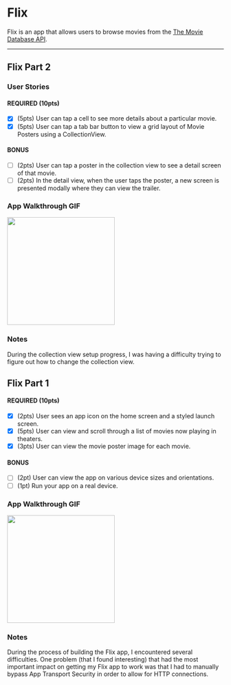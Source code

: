 # Flix

Flix is an app that allows users to browse movies from the [The Movie Database API](http://docs.themoviedb.apiary.io/#).


---


## Flix Part 2

### User Stories

#### REQUIRED (10pts)
- [x] (5pts) User can tap a cell to see more details about a particular movie.
- [x] (5pts) User can tap a tab bar button to view a grid layout of Movie Posters using a CollectionView.

#### BONUS
- [ ] (2pts) User can tap a poster in the collection view to see a detail screen of that movie.
- [ ] (2pts) In the detail view, when the user taps the poster, a new screen is presented modally where they can view the trailer.

### App Walkthrough GIF


<img src="https://i.imgur.com/d0BHBv6.gif" width=250><br>


### Notes
During the collection view setup progress, I was having a difficulty trying to figure out how to change the collection view.


## Flix Part 1


#### REQUIRED (10pts)
- [x] (2pts) User sees an app icon on the home screen and a styled launch screen.
- [x] (5pts) User can view and scroll through a list of movies now playing in theaters.
- [x] (3pts) User can view the movie poster image for each movie.

#### BONUS
- [ ] (2pt) User can view the app on various device sizes and orientations.
- [ ] (1pt) Run your app on a real device.

### App Walkthrough GIF


<img src="https://i.imgur.com/NxkKJR6.gif" width=250><br>

### Notes
During the process of building the Flix app, I encountered several difficulties. One problem (that I found interesting) that had the most important impact on getting my Flix app to work was that I had to manually bypass App Transport Security in order to allow for HTTP connections.

